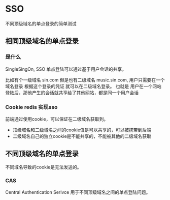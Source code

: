 # SSO

不同顶级域名的单点登录的简单测试


## 相同顶级域名的单点登录

### 是什么

SingleSingOn, SSO 单点登陆可以通过基于用户会话的共享。

比如有个一级域名 sin.com 但是也有二级域名 music.sin.com, 用户只需要在一个域名登录 根据这个登录的凭证 就可以在二级域名登录。 也就是 用户在一个网站登陆后，那他产生的会话就共享给了其他网站，都是同一个用户会话

### Cookie redis 实现sso

前端通过使用cookie，可以保证在二级域名获取到。

- 顶级域名和二级域名之间的cookie值是可以共享的，可以被携带到后端
- 二级域名自己的独立cookie是不能共享的，不能被其他的二级域名获取

## 不同顶级域名的单点登录

不同域名导致的cookie是无法发送的。

### CAS

Central Authentication Serivce 用于不同顶级域名之间的单点登陆问题。